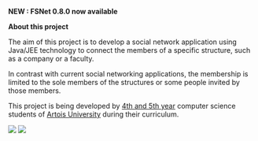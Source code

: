 **NEW : FSNet 0.8.0 now available**

**About this project**

The aim of this project is to develop a social network application using Java/JEE technology to connect the members of a specific structure, such as a company or a faculty.

In contrast with current social networking applications, the membership is limited to the sole members of the structures or some people invited by those members.

This project is being developed by [4th and 5th year](http://www.cril.fr/master/) computer science students of [Artois University](http://www.univ-artois.fr) during their curriculum.

<img src='http://fsnet.googlecode.com/svn/wiki/screenshots/screenAdmin.png' />

<img src='http://fsnet.googlecode.com/svn/wiki/screenshots/screenEvents.png' />
